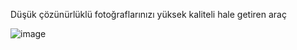 Düşük çözünürlüklü fotoğraflarınızı yüksek kaliteli hale getiren araç

![image](https://github.com/user-attachments/assets/3c54d9eb-6c7d-4f78-a8c5-aebba04a8300)
